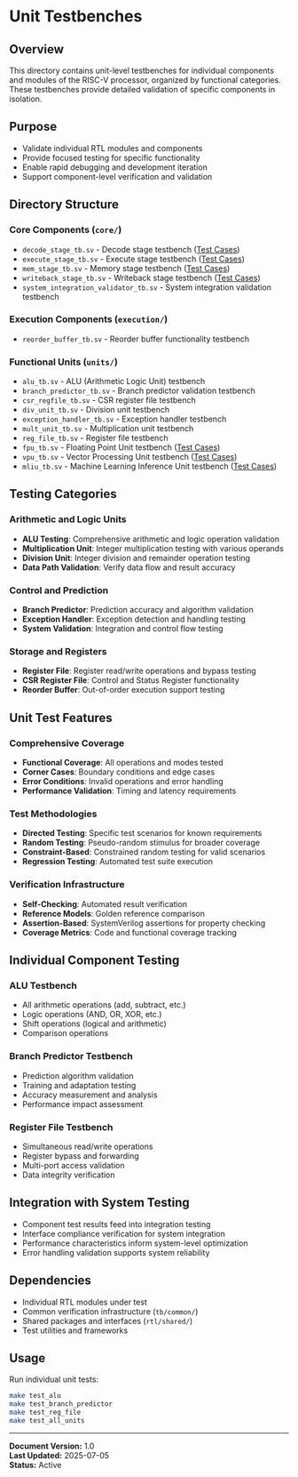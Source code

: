 # Unit Testbenches

## Overview
This directory contains unit-level testbenches for individual components and modules of the RISC-V processor, organized by functional categories. These testbenches provide detailed validation of specific components in isolation.

## Purpose
- Validate individual RTL modules and components
- Provide focused testing for specific functionality
- Enable rapid debugging and development iteration
- Support component-level verification and validation

## Directory Structure

### Core Components (`core/`)
- `decode_stage_tb.sv` - Decode stage testbench ([Test Cases](decode_stage_tb_testcases.md))
- `execute_stage_tb.sv` - Execute stage testbench ([Test Cases](execute_stage_tb_testcases.md))
- `mem_stage_tb.sv` - Memory stage testbench ([Test Cases](mem_stage_tb_testcases.md))
- `writeback_stage_tb.sv` - Writeback stage testbench ([Test Cases](writeback_stage_tb_testcases.md))
- `system_integration_validator_tb.sv` - System integration validation testbench

### Execution Components (`execution/`)
- `reorder_buffer_tb.sv` - Reorder buffer functionality testbench

### Functional Units (`units/`)
- `alu_tb.sv` - ALU (Arithmetic Logic Unit) testbench
- `branch_predictor_tb.sv` - Branch predictor validation testbench
- `csr_regfile_tb.sv` - CSR register file testbench
- `div_unit_tb.sv` - Division unit testbench
- `exception_handler_tb.sv` - Exception handler testbench
- `mult_unit_tb.sv` - Multiplication unit testbench
- `reg_file_tb.sv` - Register file testbench
- `fpu_tb.sv` - Floating Point Unit testbench ([Test Cases](fpu_tb_testcases.md))
- `vpu_tb.sv` - Vector Processing Unit testbench ([Test Cases](vpu_tb_testcases.md))
- `mliu_tb.sv` - Machine Learning Inference Unit testbench ([Test Cases](mliu_tb_testcases.md))

## Testing Categories

### Arithmetic and Logic Units
- **ALU Testing**: Comprehensive arithmetic and logic operation validation
- **Multiplication Unit**: Integer multiplication testing with various operands
- **Division Unit**: Integer division and remainder operation testing
- **Data Path Validation**: Verify data flow and result accuracy

### Control and Prediction
- **Branch Predictor**: Prediction accuracy and algorithm validation
- **Exception Handler**: Exception detection and handling testing
- **System Validation**: Integration and control flow testing

### Storage and Registers
- **Register File**: Register read/write operations and bypass testing
- **CSR Register File**: Control and Status Register functionality
- **Reorder Buffer**: Out-of-order execution support testing

## Unit Test Features

### Comprehensive Coverage
- **Functional Coverage**: All operations and modes tested
- **Corner Cases**: Boundary conditions and edge cases
- **Error Conditions**: Invalid operations and error handling
- **Performance Validation**: Timing and latency requirements

### Test Methodologies
- **Directed Testing**: Specific test scenarios for known requirements
- **Random Testing**: Pseudo-random stimulus for broader coverage
- **Constraint-Based**: Constrained random testing for valid scenarios
- **Regression Testing**: Automated test suite execution

### Verification Infrastructure
- **Self-Checking**: Automated result verification
- **Reference Models**: Golden reference comparison
- **Assertion-Based**: SystemVerilog assertions for property checking
- **Coverage Metrics**: Code and functional coverage tracking

## Individual Component Testing

### ALU Testbench
- All arithmetic operations (add, subtract, etc.)
- Logic operations (AND, OR, XOR, etc.)
- Shift operations (logical and arithmetic)
- Comparison operations

### Branch Predictor Testbench
- Prediction algorithm validation
- Training and adaptation testing
- Accuracy measurement and analysis
- Performance impact assessment

### Register File Testbench
- Simultaneous read/write operations
- Register bypass and forwarding
- Multi-port access validation
- Data integrity verification

## Integration with System Testing
- Component test results feed into integration testing
- Interface compliance verification for system integration
- Performance characteristics inform system-level optimization
- Error handling validation supports system reliability

## Dependencies
- Individual RTL modules under test
- Common verification infrastructure (`tb/common/`)
- Shared packages and interfaces (`rtl/shared/`)
- Test utilities and frameworks

## Usage
Run individual unit tests:
```bash
make test_alu
make test_branch_predictor
make test_reg_file
make test_all_units
```

---
**Document Version:** 1.0  
**Last Updated:** 2025-07-05  
**Status:** Active 